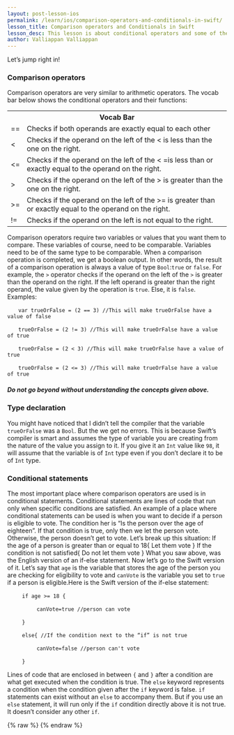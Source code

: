 ```yaml
---
layout: post-lesson-ios
permalink: /learn/ios/comparison-operators-and-conditionals-in-swift/
lesson_title: Comparison operators and Conditionals in Swift
lesson_desc: This lesson is about conditional operators and some of their uses in iOS.
author: Valliappan Valliappan
---
```


<script src="/questions.js"></script>
Let’s jump right in!
<h3>Comparison operators</h3>
Comparison operators are very similar to arithmetic operators. The vocab bar below shows the conditional operators and their functions:
<table>
<tr>
<th colspan="2">Vocab Bar</th>
</tr>
<tr>
<td>==</td>
<td>Checks if both operands are exactly equal to each other</td>
</tr>
<tr>
<td><</td>
<td>Checks if the operand on the left of the < is less than the one on the right.</td>
</tr>
<tr>
<td><=</td>
<td>Checks if the operand on the left of the < =is less than or exactly equal to the operand on the right.</td>
</tr>
<tr>
<td>></td>
<td>Checks if the operand on the left of the > is greater than the one on the right.</td>
</tr>
<tr>
<td>>=</td>
<td>Checks if the operand on the left of the >= is greater than or exactly equal to the operand on the right.</td>
</tr>
<tr>
<td>!=</td>
<td>Checks if the operand on the left is not equal to the right.</td>
</tr>
</table>
Comparison operators require two variables or values that you want them to compare. These variables of course, need to be comparable. Variables need to be of the same type to be comparable. When a comparison operation is completed, we get a boolean output. In other words, the result of a comparison operation is always a value of type <code>Bool</code>:<code>true</code> or <code>false</code>.
For example, the <code>></code> operator checks if the operand on the left of the <code>></code> is greater than the operand on the right. If the left operand is greater than the right operand, the value given by the operation is <code>true</code>. Else, it is <code>false</code>.
Examples:

<pre>   <code>var trueOrFalse = (2 == 3) //This will make trueOrFalse have a value of false</code></pre>

<pre>   <code>trueOrFalse = (2 != 3) //This will make trueOrFalse have a value of true</code></pre>

<pre>   <code>trueOrFalse = (2 < 3) //This will make trueOrFalse have a value of true</code></pre>

<pre>   <code>trueOrFalse = (2 <= 3) //This will make trueOrFalse have a value of true</code></pre>

<h5>Do not go beyond without understanding the concepts given above.</h5>

<h3>Type declaration</h3>
You might have noticed that I didn’t tell the compiler that the variable <code>trueOrFalse</code> was a <code>Bool</code>. But the we get no errors. This is because Swift’s compiler is smart and assumes the type of variable you are creating from the nature of the value you assign to it. If you give it an <code>Int</code> value like <code>98</code>, it will assume that the variable is of <code>Int</code> type even if you don’t declare it to be of <code>Int</code> type.

<h3>Conditional statements</h3>
The most important place where comparison operators are used is in conditional statements. Conditional statements are lines of code that run only when specific conditions are satisfied. An example of a place where conditional statements can be used is when you want to decide if a person is eligible to vote. The condition her is “Is the person over the age of eighteen”. If that condition is true, only then we let the person vote. Otherwise, the person doesn’t get to vote. Let’s break up this situation:
If the age of a person is greater than or equal to 18{
Let them vote
}
If the condition is not satisfied{
Do not let them vote
}
What you saw above, was the English version of an if-else statement. Now let’s go to the Swift version of it. Let’s say that <code>age</code> is the variable that stores the age of the person you are checking for eligibility to vote and <code>canVote</code> is the variable you set to <code>true</code> if a person is eligible.Here is the Swift version of the if-else statement:
<pre>    <code>if age >= 18 {</code></pre>
<pre>        <code>canVote=true //person can vote</code></pre>
<pre>    <code>}</code></pre>
<pre>    <code>else{ //If the condition next to the “if” is not true</code></pre>
<pre>        <code>canVote=false //person can't vote</code></pre>
<pre>    <code>}</code></pre>
Lines of code that are enclosed in between <code>{</code> and <code>}</code> after a condition are what get executed when the condition is true. The <code>else</code> keyword represents a condition when the condition given after the <code>if</code> keyword is false. <code>if</code> statements can exist without an <code>else</code> to accompany them. But if you use an <code>else</code> statement, it will run only if the <code>if</code> condition directly above it is not true. It doesn’t consider any other <code>if</code>.

{% raw %}
{% endraw %}

